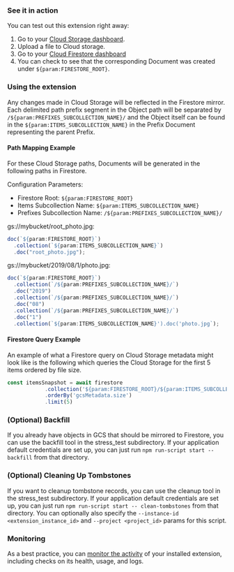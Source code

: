 ### See it in action

You can test out this extension right away:

1. Go to your [Cloud Storage dashboard](https://console.firebase.google.com/u/0/project/${param:PROJECT_ID}/storage).
2. Upload a file to Cloud storage.
3. Go to your [Cloud Firestore dashboard](https://console.firebase.google.com/project/${param:PROJECT_ID}/database/firestore/data)
4. You can check to see that the corresponding Document was created under `${param:FIRESTORE_ROOT}`.

### Using the extension

Any changes made in Cloud Storage will be reflected in the Firestore mirror. Each delimited path prefix segment in the Object path
will be separated by `/${param:PREFIXES_SUBCOLLECTION_NAME}/` and the Object itself can be found in 
the `${param:ITEMS_SUBCOLLECTION_NAME}` in the Prefix Document representing the parent Prefix.

#### Path Mapping Example

For these Cloud Storage paths, Documents will be generated in the following paths in Firestore.

Configuration Parameters:
- Firestore Root: `${param:FIRESTORE_ROOT}`
- Items Subcollection Name: `${param:ITEMS_SUBCOLLECTION_NAME}`
- Prefixes Subcollection Name: `/${param:PREFIXES_SUBCOLLECTION_NAME}/`


gs://mybucket/root_photo.jpg:

```JavaScript
doc(`${param:FIRESTORE_ROOT}`)
  .collection(`${param:ITEMS_SUBCOLLECTION_NAME}`)
  .doc("root_photo.jpg");
```

gs://mybucket/2019/08/1/photo.jpg:

```JavaScript
doc(`${param:FIRESTORE_ROOT}`)
  .collection(`/${param:PREFIXES_SUBCOLLECTION_NAME}/`)
  .doc("2019")
  .collection(`/${param:PREFIXES_SUBCOLLECTION_NAME}/`)
  .doc("08")
  .collection(`/${param:PREFIXES_SUBCOLLECTION_NAME}/`)
  .doc("1")
  .collection(`${param:ITEMS_SUBCOLLECTION_NAME}').doc('photo.jpg`);
```

#### Firestore Query Example

An example of what a Firestore query on Cloud Storage metadata might look like is the following which queries the
Cloud Storage for the first 5 items ordered by file size.

```JavaScript
const itemsSnapshot = await firestore
            .collection('${param:FIRESTORE_ROOT}/${param:ITEMS_SUBCOLLECTION_NAME}')
            .orderBy('gcsMetadata.size')
            .limit(5)
```

### (Optional) Backfill

If you already have objects in GCS that should be mirrored to Firestore, you can use the backfill tool in the stress_test subdirectory. If your application default credentials are set up, you can just run `npm run-script start -- backfill` from that directory.

### (Optional) Cleaning Up Tombstones

If you want to cleanup tombstone records, you can use the cleanup tool in the stress_test subdirectory. If your application default credentials are set up, you can just run `npm run-script start -- clean-tombstones` from that directory. You can optionally also specify the
`--instance-id <extension_instance_id>` and `--project <project_id>` params for this script.

### Monitoring

As a best practice, you can [monitor the activity](https://firebase.google.com/docs/extensions/manage-installed-extensions#monitor) of your installed extension, including checks on its health, usage, and logs.
